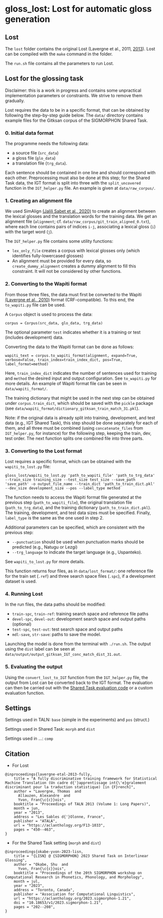 # gloss_lost: Lost for automatic gloss generation

## Lost
The `lost` folder contains the original Lost (Lavergne et al., 2011, [2013][1]). Lost can be compiled with the `make` command in the folder.

The `run.sh` file contains all the parameters to run Lost.

[1]: https://aclanthology.org/F13-1033.pdf

## Lost for the glossing task
Disclaimer: this is a work in progress and contains some unpractical implementation parameters or constraints. We strive to remove them gradually.

Lost requires the data to be in a specific format, that can be obtained by following the step-by-step guide below. 
The `data/` directory contains example files for the Gitksan corpus of the SIGMORPHON Shared Task.

### 0. Initial data format
The programme needs the following data:
- a source file (`src_data`)
- a gloss file (`glo_data`)
- a translation file (`trg_data`).

Each sentence should be contained in one line and should correspond with each other.
Preprocessing must also be done at this step; for the Shared Task data, the IGT format is split into three with the `split_uncovered` function in the `IGT_helper.py` file.
An example is given at `data/raw_corpus/`.

### 1. Creating an alignment file
We used SimAlign [(Jalili Sabet et al., 2020)][2] to create an alignment between the lexical glosses and the translation words for the training data. 
We get an alignment file (`alignment`; cf. `data/raw_corpus/git_train_aligned_0.txt`), where each line contains pairs of indices `i-j`, associating a lexical gloss (`i`) with the target word (`j`). 

The `IGT_helper.py` file contains some utility functions:
- `lex_only_file` creates a corpus with lexical glosses only (which identifies fully-lowercased glosses)
- An alignment must be provided for every data, so `create_dummy_alignment` creates a dummy alignment to fill this constraint. It will not be considered by other functions. 

[2]: https://aclanthology.org/2020.findings-emnlp.147.pdf

### 2. Converting to the Wapiti format
From those three files, the data must first be converted to the Wapiti [(Lavergne et al., 2010)][3] format (CRF-compatible). 
To this end, the `to_wapiti.py` file can be used.

A `Corpus` object is used to process the data:
```
corpus = Corpus(src_data, glo_data, trg_data)
```
The optional parameter `test` indicates whether it is a training or test (includes development) data.

Converting the data to the Wapiti format can be done as follows:
```
wapiti_text = corpus.to_wapiti_format(alignment, expand=True, verbose=False, train_index=train_index_dict, pos=True, label_format=method)
```
Here, `train_index_dict` indicates the number of sentences used for training and `method` the desired input and output configuration. See `to_wapiti.py` for more details.
An example of Wapiti format file can be seen in `data/wapiti_format/`.

The training dictionary that might be used in the next step can be obtained under `corpus.train_dict`, which should be saved with the `pickle` package (see `data/wapiti_format/dictionary_gitksan_train_match_31.pkl`). 

Note: if the original data is already split into training, development, and test data (e.g., IGT Shared Task), this step should be done separately for each of them, and all three must be combined (using `concatenate_files` from `IGT_helper.py`, for instance) for the following step, keeping the train, dev, test order. The next function splits one combined file into three parts.

[3]: https://aclanthology.org/P10-1052.pdf

### 3. Converting to the Lost format
Lost requires a specific format, which can be obtained with the `wapiti_to_lost.py` file:

```
gloss_lost/wapiti_to_lost.py 'path_to_wapiti_file' 'path_to_trg_data'
--train_size training_size --test_size test_size --save_path 'save_path' -o output_file_name --train_dict 'path_to_train_dict.pkl' --dev_size development_size --pos --label_type method 
```
The function needs to access the Wapiti format file generated at the previous step (`path_to_wapiti_file`), the original translation file (`path_to_trg_data`), and the training dictionary (`path_to_train_dict.pkl`). The training, development, and test data sizes must be specified. 
Finally, `label_type` is the same as the one used in step 2.

Additional parameters can be specified, which are consistent with the previous step:
- `--punctuation` should be used when punctuation marks should be predicted (e.g., Natugu or Lezgi)
- `--trg_language` to indicate the target language (e.g., Uspanteko).

See `wapiti_to_lost.py` for more details.

This function returns four files, as in `data/lost_format/`: one reference file for the train set (`.ref`) and three search space files (`.spc`), if a development dataset is used.

### 4. Running Lost
In the run files, the data paths should be modified: 
- `train-spc`, `train-ref`: training search space and reference file paths
- `devel-spc`, `devel-out`: development search space and output paths (optional)
- `test-spc`, `test-out`: test search space and output paths
- `mdl-save`, `str-save`: paths to save the model.

Launching the model is done from the terminal with `./run.sh`. 
The output using the `dist` label can be seen at `data/output/output_gitksan_IGT_conc_match_dist_31.out`.

### 5. Evaluating the output
Using the `convert_lost_to_IGT` function from the `IGT_helper.py` file, the output from Lost can be converted back to the IGT format. The evaluation can then be carried out with the [Shared Task evaluation code][4] or a custom evaluation function.

[4]: https://github.com/sigmorphon/2023glossingST/tree/main/baseline

## Settings
Settings used in TALN:
`base` (simple in the experiments) and `pos` (struct.)

Settings used in Shared Task:
`morph` and `dist`

Settings used in ...:
`comp`

## Citation
- For Lost
```
@inproceedings{lavergne-etal-2013-fully,
    title = "A fully discriminative training framework for Statistical Machine Translation (Un cadre d{'}apprentissage int{\'e}gralement discriminant pour la traduction statistique) [in {F}rench]",
    author = "Lavergne, Thomas  and
      Allauzen, Alexandre  and
      Yvon, Fran{\c{c}}ois",
    booktitle = "Proceedings of TALN 2013 (Volume 1: Long Papers)",
    month = jun,
    year = "2013",
    address = "Les Sables d{'}Olonne, France",
    publisher = "ATALA",
    url = "https://aclanthology.org/F13-1033",
    pages = "450--463",
}
```

- For the Shared Task setting (`morph` and `dist`)
```
@inproceedings{okabe-yvon-2023-lisn,
    title = "{LISN} @ {SIGMORPHON} 2023 Shared Task on Interlinear Glossing",
    author = "Okabe, Shu  and
      Yvon, Fran{\c{c}}ois",
    booktitle = "Proceedings of the 20th SIGMORPHON workshop on Computational Research in Phonetics, Phonology, and Morphology",
    month = jul,
    year = "2023",
    address = "Toronto, Canada",
    publisher = "Association for Computational Linguistics",
    url = "https://aclanthology.org/2023.sigmorphon-1.21",
    doi = "10.18653/v1/2023.sigmorphon-1.21",
    pages = "202--208",
}
```
